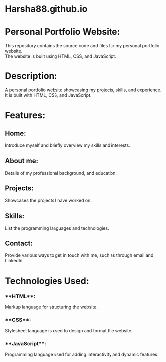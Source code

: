 # Harsha88.github.io

<h1>Personal Portfolio Website:</h1>
This repository contains the source code and files for my personal portfolio website.
<br>
The website is built using HTML, CSS, and JavaScript.
<br>

<h1>Description:</h1>
A personal portfolio website showcasing my projects, skills, and experience.
<br>
It is built with HTML, CSS, and JavaScript.
<br>

<h1>Features:</h1>
      <h2>Home:</h2> Introduce myself and briefly overview my skills and interests.
<br>
      <h2>About me:</h2> Details of my professional background, and education.
<br>
      <h2>Projects:</h2> Showcases the projects I have worked on.
<br>
      <h2>Skills:</h2> List the programming languages and technologies.
<br>
      <h2>Contact:</h2> Provide various ways to get in touch with me, such as through email and LinkedIn.
<br>

<h1>Technologies Used:</h1>
 <h3>**HTML**:</h3> Markup language for structuring the website.
 <h3>**CSS**:</h3>Stylesheet language is used to design and format the website.
<h3>**JavaScript**:</h3> Programming language used for adding interactivity and dynamic features.


